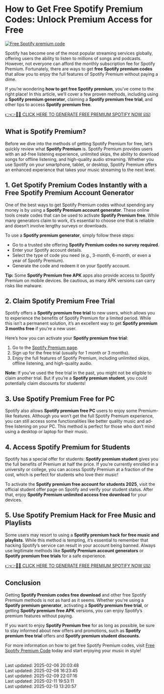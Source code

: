 # How to Get Free Spotify Premium Codes: Unlock Premium Access for Free
[![Free Spotify premium code](https://www.trustedreviews.com/wp-content/uploads/sites/54/2018/02/Spotify-Logo.jpg)](https://win.sweeps.my/free-spotify-premium-code)

Spotify has become one of the most popular streaming services globally, offering users the ability to listen to millions of songs and podcasts. However, not everyone can afford the monthly subscription fee for Spotify Premium. Fortunately, there are ways to get **free Spotify premium codes** that allow you to enjoy the full features of Spotify Premium without paying a dime.

If you’re wondering **how to get free Spotify premium**, you’ve come to the right place! In this article, we’ll cover a few proven methods, including using a **Spotify premium generator**, claiming a **Spotify premium free trial**, and other tips to access **Spotify premium free**.

[👉👉🎯🎯 CLICK HERE TO GENERATE FREE PREMIUM SPOTIFY NOW ☑️☑️](https://win.sweeps.my/free-spotify-premium-code) 

## What is Spotify Premium? 

Before we dive into the methods of getting Spotify Premium for free, let’s quickly review what **Spotify Premium** is. Spotify Premium provides users with an ad-free listening experience, unlimited skips, the ability to download songs for offline listening, and high-quality audio streaming. Whether you use Spotify on your smartphone, tablet, or desktop, Spotify Premium offers an enhanced experience that takes your music streaming to the next level.

## 1. Get Spotify Premium Codes Instantly with a Free Spotify Premium Account Generator

One of the best ways to get Spotify Premium codes without spending any money is by using a **Spotify Premium account generator**. These online tools create codes that can be used to activate **Spotify Premium free**. While many generators claim to work, it’s essential to choose one that is reliable and doesn’t involve lengthy surveys or downloads.

To use a **Spotify premium generator**, simply follow these steps:
- Go to a trusted site offering **Spotify Premium codes no survey required**.
- Enter your Spotify account details.
- Select the type of code you need (e.g., 3-month, 6-month, or even a year of Spotify Premium).
- Generate the code and redeem it on your Spotify account.

**Tip:** Some **Spotify Premium free APK** apps also provide access to Spotify Premium on mobile devices. Be cautious, as many APK versions can carry risks like malware.

## 2. Claim Spotify Premium Free Trial

Spotify offers a **Spotify premium free trial** to new users, which allows you to experience the benefits of Spotify Premium for a limited period. While this isn’t a permanent solution, it’s an excellent way to get **Spotify premium 3 months free** if you're a new user.

Here’s how you can activate your **Spotify premium free trial**:
1. Go to the [Spotify Premium page](https://win.sweeps.my/free-spotify-premium-code).
2. Sign up for the free trial (usually for 1 month or 3 months).
3. Enjoy the full features of Spotify Premium, including unlimited skips, offline listening, and high-quality audio.

**Note:** If you’ve used the free trial in the past, you might not be eligible to claim another trial. But if you’re a **Spotify premium student**, you could potentially claim discounts for students!

## 3. Use Spotify Premium Free for PC

Spotify also allows **Spotify premium free PC** users to enjoy some Premium-like features. Although you won’t get the full Spotify Premium experience, you can still access some functionalities like better quality music and ad-free listening on your PC. This method is perfect for those who don’t mind using a desktop or laptop for their music.

## 4. Access Spotify Premium for Students

Spotify has a special offer for students: **Spotify premium student** gives you the full benefits of Premium at half the price. If you’re currently enrolled in a university or college, you can access Spotify Premium at a fraction of the cost, which is perfect for students who love their music!

To activate the **Spotify premium free account for students 2025**, visit the official student offer page on Spotify and verify your student status. After that, enjoy **Spotify Premium unlimited access free download** for your devices.

## 5. Use Spotify Premium Hack for Free Music and Playlists

Some users may resort to using a **Spotify premium hack for free music and playlists**. While this method is tempting, it’s essential to remember that hacking Spotify’s service can result in your account being banned. Always use legitimate methods like **Spotify Premium account generators** or **Spotify premium free trials** for a safe experience.

[👉👉🎯🎯 CLICK HERE TO GENERATE FREE PREMIUM SPOTIFY NOW ☑️☑️](https://win.sweeps.my/free-spotify-premium-code) 

## Conclusion

Getting **Spotify Premium codes free download** and other free Spotify Premium methods is not as hard as it seems. Whether you're using a **Spotify premium generator**, activating a **Spotify premium free trial**, or getting **Spotify premium free APK** versions, you can enjoy Spotify’s premium features without paying. 

If you want to enjoy **Spotify Premium free** for as long as possible, be sure to stay informed about new offers and promotions, such as **Spotify premium free trial** offers and **Spotify premium student discounts**. 

For more information on how to get free Spotify Premium codes, visit [Free Spotify Premium Code](https://win.sweeps.my/free-spotify-premium-code) today and start enjoying your music in style!

<br>Last updated: 2025-02-06 20:03:48<br>Last updated: 2025-02-08 16:23:45<br>Last updated: 2025-02-09 22:07:16<br>Last updated: 2025-02-11 19:53:11<br>Last updated: 2025-02-13 13:20:57